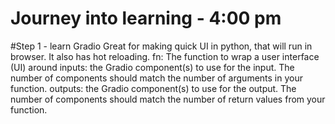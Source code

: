 # Journey into learning - 4:00 pm
#Step 1 - learn Gradio
Great for making quick UI in python, that will run in browser. It also has hot reloading.
fn: The function to wrap a user interface (UI) around
inputs: the Gradio component(s) to use for the input. The number of components should match the number of arguments in your function.
outputs: the Gradio component(s) to use for the output. The number of components should match the number of return values from your function.
